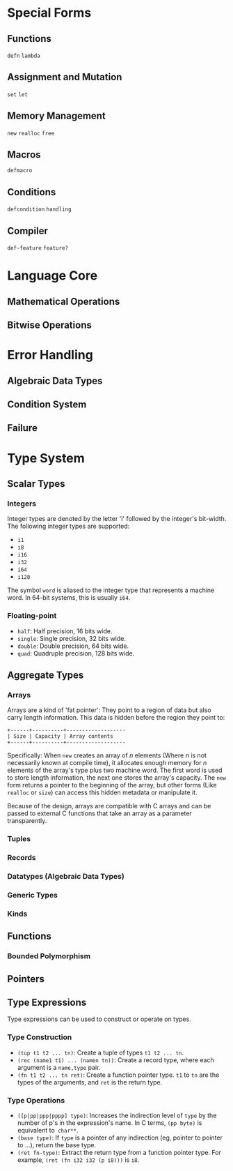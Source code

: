 # Special Forms

## Functions

`defn`
`lambda`

## Assignment and Mutation

`set`
`let`

## Memory Management

`new`
`realloc`
`free`

## Macros

`defmacro`

## Conditions

`defcondition`
`handling`

## Compiler

`def-feature`
`feature?`

# Language Core

## Mathematical Operations

## Bitwise Operations

# Error Handling

## Algebraic Data Types

## Condition System

## Failure

# Type System

## Scalar Types

### Integers

Integer types are denoted by the letter 'i' followed by the integer's
bit-width. The following integer types are supported:

- `i1`
- `i8`
- `i16`
- `i32`
- `i64`
- `i128`

The symbol `word` is aliased to the integer type that represents a machine
word. In 64-bit systems, this is usually `i64`.

### Floating-point

* `half`: Half precision, 16 bits wide.
* `single`: Single precision, 32 bits wide.
* `double`: Double precision, 64 bits wide.
* `quad`: Quadruple precision, 128 bits wide.

## Aggregate Types

### Arrays

Arrays are a kind of 'fat pointer': They point to a region of data but also
carry length information. This data is hidden before the region they point to:

```
+------+----------+----------------···
| Size | Capacity | Array contents
+------+----------+----------------···
```

Specifically: When `new` creates an array of *n* elements (Where *n* is not
necessarily known at compile time), it allocates enough memory for *n* elements
of the array's type plus two machine word. The first word is used to store
length information, the next one stores the array's capacity. The `new` form
returns a pointer to the beginning of the array, but other forms (Like `realloc`
or `size`) can access this hidden metadata or manipulate it.

Because of the design, arrays are compatible with C arrays and can be passed to
external C functions that take an array as a parameter transparently.

### Tuples

### Records

### Datatypes (Algebraic Data Types)

### Generic Types

### Kinds

## Functions

### Bounded Polymorphism

## Pointers

## Type Expressions

Type expressions can be used to construct or operate on types.

### Type Construction

* `(tup t1 t2 ... tn)`: Create a tuple of types `t1 t2 ... tn`.
* `(rec (name1 t1) ... (namen tn))`: Create a record type, where each argument
  is a `name,type` pair.
* `(fn t1 t2 ... tn ret)`: Create a function pointer type. `t1` to `tn` are the
  types of the arguments, and `ret` is the return type.

### Type Operations

* `([p|pp|ppp|pppp] type)`: Increases the indirection level of `type` by the
  number of p's in the expression's name. In C terms, `(pp byte)` is equivalent
  to` char**`.
* `(base type)`: If `type` is a pointer of any indirection (eg, pointer to
  pointer to ...), return the base type.
* `(ret fn-type)`: Extract the return type from a function pointer type. For
  example, `(ret (fn i32 i32 (p i8)))` is `i8`.
